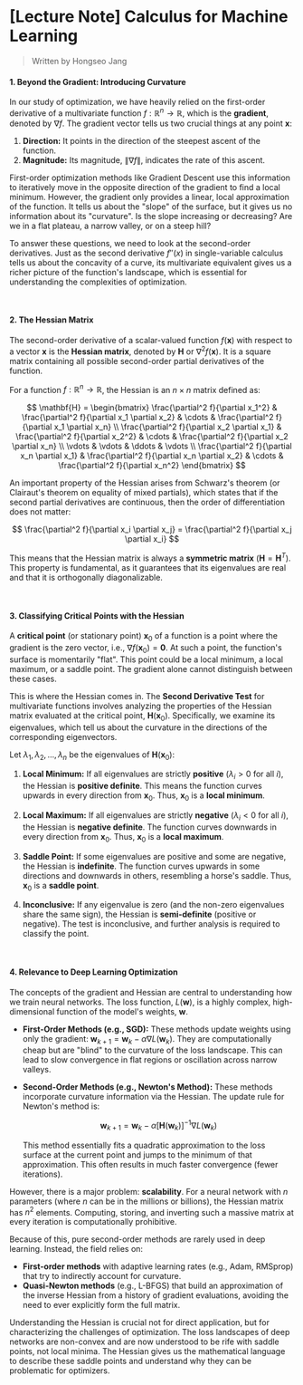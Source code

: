 # [Lecture Note] Calculus for Machine Learning

> Written by Hongseo Jang

#### **1. Beyond the Gradient: Introducing Curvature**

In our study of optimization, we have heavily relied on the first-order derivative of a multivariate function $f: \mathbb{R}^n \to \mathbb{R}$, which is the **gradient**, denoted by $\nabla f$. The gradient vector tells us two crucial things at any point $\mathbf{x}$:
1.  **Direction:** It points in the direction of the steepest ascent of the function.
2.  **Magnitude:** Its magnitude, $\|\nabla f\|$, indicates the rate of this ascent.

First-order optimization methods like Gradient Descent use this information to iteratively move in the opposite direction of the gradient to find a local minimum. However, the gradient only provides a linear, local approximation of the function. It tells us about the "slope" of the surface, but it gives us no information about its "curvature". Is the slope increasing or decreasing? Are we in a flat plateau, a narrow valley, or on a steep hill?

To answer these questions, we need to look at the second-order derivatives. Just as the second derivative $f''(x)$ in single-variable calculus tells us about the concavity of a curve, its multivariate equivalent gives us a richer picture of the function's landscape, which is essential for understanding the complexities of optimization.

<br>

#### **2. The Hessian Matrix**

The second-order derivative of a scalar-valued function $f(\mathbf{x})$ with respect to a vector $\mathbf{x}$ is the **Hessian matrix**, denoted by $\mathbf{H}$ or $\nabla^2 f(\mathbf{x})$. It is a square matrix containing all possible second-order partial derivatives of the function.

For a function $f: \mathbb{R}^n \to \mathbb{R}$, the Hessian is an $n \times n$ matrix defined as:

$$
\mathbf{H} =
\begin{bmatrix}
\frac{\partial^2 f}{\partial x_1^2} & \frac{\partial^2 f}{\partial x_1 \partial x_2} & \cdots & \frac{\partial^2 f}{\partial x_1 \partial x_n} \\
\frac{\partial^2 f}{\partial x_2 \partial x_1} & \frac{\partial^2 f}{\partial x_2^2} & \cdots & \frac{\partial^2 f}{\partial x_2 \partial x_n} \\
\vdots & \vdots & \ddots & \vdots \\
\frac{\partial^2 f}{\partial x_n \partial x_1} & \frac{\partial^2 f}{\partial x_n \partial x_2} & \cdots & \frac{\partial^2 f}{\partial x_n^2}
\end{bmatrix}
$$

An important property of the Hessian arises from Schwarz's theorem (or Clairaut's theorem on equality of mixed partials), which states that if the second partial derivatives are continuous, then the order of differentiation does not matter:

$$
\frac{\partial^2 f}{\partial x_i \partial x_j} = \frac{\partial^2 f}{\partial x_j \partial x_i}
$$

This means that the Hessian matrix is always a **symmetric matrix** ($\mathbf{H} = \mathbf{H}^T$). This property is fundamental, as it guarantees that its eigenvalues are real and that it is orthogonally diagonalizable.

<br>

#### **3. Classifying Critical Points with the Hessian**

A **critical point** (or stationary point) $\mathbf{x}_0$ of a function is a point where the gradient is the zero vector, i.e., $\nabla f(\mathbf{x}_0) = \mathbf{0}$. At such a point, the function's surface is momentarily "flat". This point could be a local minimum, a local maximum, or a saddle point. The gradient alone cannot distinguish between these cases.

This is where the Hessian comes in. The **Second Derivative Test** for multivariate functions involves analyzing the properties of the Hessian matrix evaluated at the critical point, $\mathbf{H}(\mathbf{x}_0)$. Specifically, we examine its eigenvalues, which tell us about the curvature in the directions of the corresponding eigenvectors.

Let $\lambda_1, \lambda_2, \dots, \lambda_n$ be the eigenvalues of $\mathbf{H}(\mathbf{x}_0)$:

1.  **Local Minimum:** If all eigenvalues are strictly **positive** ($\lambda_i > 0$ for all $i$), the Hessian is **positive definite**. This means the function curves upwards in every direction from $\mathbf{x}_0$. Thus, $\mathbf{x}_0$ is a **local minimum**.

2.  **Local Maximum:** If all eigenvalues are strictly **negative** ($\lambda_i < 0$ for all $i$), the Hessian is **negative definite**. The function curves downwards in every direction from $\mathbf{x}_0$. Thus, $\mathbf{x}_0$ is a **local maximum**.

3.  **Saddle Point:** If some eigenvalues are positive and some are negative, the Hessian is **indefinite**. The function curves upwards in some directions and downwards in others, resembling a horse's saddle. Thus, $\mathbf{x}_0$ is a **saddle point**.

4.  **Inconclusive:** If any eigenvalue is zero (and the non-zero eigenvalues share the same sign), the Hessian is **semi-definite** (positive or negative). The test is inconclusive, and further analysis is required to classify the point.

<br>

#### **4. Relevance to Deep Learning Optimization**

The concepts of the gradient and Hessian are central to understanding how we train neural networks. The loss function, $L(\mathbf{w})$, is a highly complex, high-dimensional function of the model's weights, $\mathbf{w}$.

* **First-Order Methods (e.g., SGD):** These methods update weights using only the gradient: $\mathbf{w}_{k+1} = \mathbf{w}_k - \alpha \nabla L(\mathbf{w}_k)$. They are computationally cheap but are "blind" to the curvature of the loss landscape. This can lead to slow convergence in flat regions or oscillation across narrow valleys.

* **Second-Order Methods (e.g., Newton's Method):** These methods incorporate curvature information via the Hessian. The update rule for Newton's method is:

    $$
    \mathbf{w}_{k+1} = \mathbf{w}_k - \alpha [\mathbf{H}(\mathbf{w}_k)]^{-1} \nabla L(\mathbf{w}_k)
    $$

    This method essentially fits a quadratic approximation to the loss surface at the current point and jumps to the minimum of that approximation. This often results in much faster convergence (fewer iterations).

However, there is a major problem: **scalability**. For a neural network with $n$ parameters (where $n$ can be in the millions or billions), the Hessian matrix has $n^2$ elements. Computing, storing, and inverting such a massive matrix at every iteration is computationally prohibitive.

Because of this, pure second-order methods are rarely used in deep learning. Instead, the field relies on:
* **First-order methods** with adaptive learning rates (e.g., Adam, RMSprop) that try to indirectly account for curvature.
* **Quasi-Newton methods** (e.g., L-BFGS) that build an approximation of the inverse Hessian from a history of gradient evaluations, avoiding the need to ever explicitly form the full matrix.

Understanding the Hessian is crucial not for direct application, but for characterizing the challenges of optimization. The loss landscapes of deep networks are non-convex and are now understood to be rife with saddle points, not local minima. The Hessian gives us the mathematical language to describe these saddle points and understand why they can be problematic for optimizers.